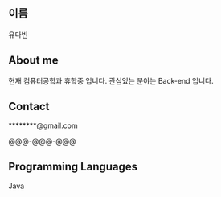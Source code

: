 ## 이름
유다빈

## About me
현재 컴퓨터공학과 휴학중 입니다. 관심있는 분야는 Back-end 입니다.

## Contact
********@gmail.com

@@@-@@@-@@@

## Programming Languages
Java